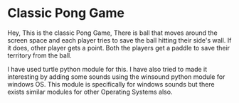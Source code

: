# Classic Pong Game

Hey, This is the classic Pong Game, 
There is ball that moves around the screen space and each player tries to save the ball hitting their side's wall.
If it does, other player gets a point.
Both the players get a paddle to save their territory from the ball.

I have used turtle python module for this.
I have also tried to made it interesting by adding some sounds using the winsound python module for windows OS.
This module is specifically for windows sounds but there exists similar modules for other Operating Systems also.


